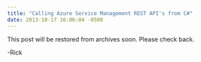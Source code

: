 ```yaml
---
title: "Calling Azure Service Management REST API's from C#"
date: 2013-10-17 16:06:04 -0500
---
```


This post will be restored from archives soon.  Please check back.

-Rick